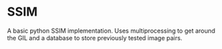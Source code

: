 # SSIM

A basic python SSIM implementation. Uses multiprocessing to get around the GIL and a database to store previously tested image pairs.
